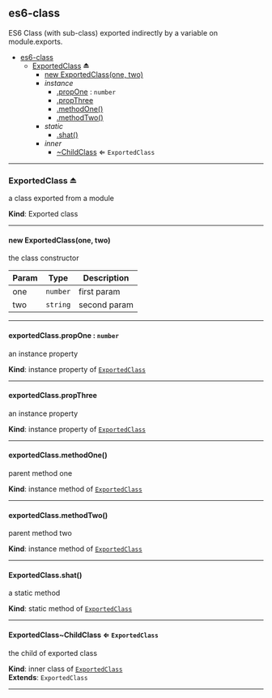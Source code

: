 <a name="module_es6-class"></a>

## es6-class
ES6 Class (with sub-class) exported indirectly by a variable on module.exports.


* [es6-class](#module_es6-class)
    * [ExportedClass](#exp_module_es6-class--ExportedClass) ⏏
        * [new ExportedClass(one, two)](#new_module_es6-class--ExportedClass_new)
        * _instance_
            * [.propOne](#module_es6-class--ExportedClass+propOne) : <code>number</code>
            * [.propThree](#module_es6-class--ExportedClass..ChildClass+propThree)
            * [.methodOne()](#module_es6-class--ExportedClass+methodOne)
            * [.methodTwo()](#module_es6-class--ExportedClass+methodTwo)
        * _static_
            * [.shat()](#module_es6-class--ExportedClass.shat)
        * _inner_
            * [~ChildClass](#module_es6-class--ExportedClass..ChildClass) ⇐ <code>ExportedClass</code>


* * *

<a name="exp_module_es6-class--ExportedClass"></a>

### ExportedClass ⏏
a class exported from a module

**Kind**: Exported class  

* * *

<a name="new_module_es6-class--ExportedClass_new"></a>

#### new ExportedClass(one, two)
the class constructor


| Param | Type | Description |
| --- | --- | --- |
| one | <code>number</code> | first param |
| two | <code>string</code> | second param |


* * *

<a name="module_es6-class--ExportedClass+propOne"></a>

#### exportedClass.propOne : <code>number</code>
an instance property

**Kind**: instance property of [<code>ExportedClass</code>](#exp_module_es6-class--ExportedClass)  

* * *

<a name="module_es6-class--ExportedClass..ChildClass+propThree"></a>

#### exportedClass.propThree
an instance property

**Kind**: instance property of [<code>ExportedClass</code>](#exp_module_es6-class--ExportedClass)  

* * *

<a name="module_es6-class--ExportedClass+methodOne"></a>

#### exportedClass.methodOne()
parent method one

**Kind**: instance method of [<code>ExportedClass</code>](#exp_module_es6-class--ExportedClass)  

* * *

<a name="module_es6-class--ExportedClass+methodTwo"></a>

#### exportedClass.methodTwo()
parent method two

**Kind**: instance method of [<code>ExportedClass</code>](#exp_module_es6-class--ExportedClass)  

* * *

<a name="module_es6-class--ExportedClass.shat"></a>

#### ExportedClass.shat()
a static method

**Kind**: static method of [<code>ExportedClass</code>](#exp_module_es6-class--ExportedClass)  

* * *

<a name="module_es6-class--ExportedClass..ChildClass"></a>

#### ExportedClass~ChildClass ⇐ <code>ExportedClass</code>
the child of exported class

**Kind**: inner class of [<code>ExportedClass</code>](#exp_module_es6-class--ExportedClass)  
**Extends**: <code>ExportedClass</code>  

* * *

